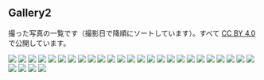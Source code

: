 ## Gallery2
撮った写真の一覧です（撮影日で降順にソートしています）。すべて [CC BY 4.0](https://creativecommons.org/licenses/by/4.0/) で公開しています。

<a href="pile_of_images/light__-3.jpg" data-lightbox="images" data-title="light__-3.jpg"><img id="_image3" src="pile_of_images/light__-3.jpg"></a>
<a href="pile_of_images/light__-1.jpg" data-lightbox="images" data-title="light__-1.jpg"><img id="_image3" src="pile_of_images/light__-1.jpg"></a>
<a href="pile_of_images/light_-5.jpg" data-lightbox="images" data-title="light_-5.jpg"><img id="_image3" src="pile_of_images/light_-5.jpg"></a>
<a href="pile_of_images/light_-3.jpg" data-lightbox="images" data-title="light_-3.jpg"><img id="_image3" src="pile_of_images/light_-3.jpg"></a>
<a href="pile_of_images/hikone-su-3.jpg" data-lightbox="images" data-title="hikone-su-3.jpg"><img id="_image3" src="pile_of_images/hikone-su-3.jpg"></a>
<a href="pile_of_images/hi2.jpg" data-lightbox="images" data-title="hi2.jpg"><img id="_image3" src="pile_of_images/hi2.jpg"></a>
<a href="pile_of_images/hi.jpg" data-lightbox="images" data-title="hi.jpg"><img id="_image3" src="pile_of_images/hi.jpg"></a>
<a href="pile_of_images/hz.jpg" data-lightbox="images" data-title="hz.jpg"><img id="_image3" src="pile_of_images/hz.jpg"></a>
<a href="pile_of_images/n_light.jpg" data-lightbox="images" data-title="n_light.jpg"><img id="_image3" src="pile_of_images/n_light.jpg"></a>
<a href="pile_of_images/am.jpg" data-lightbox="images" data-title="am.jpg"><img id="_image3" src="pile_of_images/am.jpg"></a>
<a href="pile_of_images/k_museum.jpg" data-lightbox="images" data-title="k_museum.jpg"><img id="_image3" src="pile_of_images/k_museum.jpg"></a>
<a href="pile_of_images/disappear-1_s.jpg" data-lightbox="images" data-title="disappear-1_s.jpg"><img id="_image3" src="pile_of_images/disappear-1_s.jpg"></a>
<a href="pile_of_images/toppy3.jpg" data-lightbox="images" data-title="toppy3.jpg"><img id="_image3" src="pile_of_images/toppy3.jpg"></a>
<a href="pile_of_images/b_line.jpg" data-lightbox="images" data-title="b_line.jpg"><img id="_image3" src="pile_of_images/b_line.jpg"></a>
<a href="pile_of_images/s__.jpg" data-lightbox="images" data-title="s__.jpg"><img id="_image3" src="pile_of_images/s__.jpg"></a>
<a href="pile_of_images/sign12.jpg" data-lightbox="images" data-title="sign12.jpg"><img id="_image3" src="pile_of_images/sign12.jpg"></a>
<a href="pile_of_images/lake_biwa.jpg" data-lightbox="images" data-title="lake_biwa.jpg"><img id="_image3" src="pile_of_images/lake_biwa.jpg"></a>
<a href="pile_of_images/tree.jpg" data-lightbox="images" data-title="tree.jpg"><img id="_image3" src="pile_of_images/tree.jpg"></a>
<a href="pile_of_images/s_.jpg" data-lightbox="images" data-title="s_.jpg"><img id="_image3" src="pile_of_images/s_.jpg"></a>
<a href="pile_of_images/seta_river.jpg" data-lightbox="images" data-title="seta_river.jpg"><img id="_image3" src="pile_of_images/seta_river.jpg"></a>
<a href="pile_of_images/k_.jpg" data-lightbox="images" data-title="k_.jpg"><img id="_image3" src="pile_of_images/k_.jpg"></a>
<a href="pile_of_images/move-4.jpg" data-lightbox="images" data-title="move-4.jpg"><img id="_image3" src="pile_of_images/move-4.jpg"></a>
<a href="pile_of_images/move-2.jpg" data-lightbox="images" data-title="move-2.jpg"><img id="_image3" src="pile_of_images/move-2.jpg"></a>
<a href="pile_of_images/blue26.jpg" data-lightbox="images" data-title="blue26.jpg"><img id="_image3" src="pile_of_images/blue26.jpg"></a>
<a href="pile_of_images/water-5.jpg" data-lightbox="images" data-title="water-5.jpg"><img id="_image3" src="pile_of_images/water-5.jpg"></a>
<a href="pile_of_images/water-3.jpg" data-lightbox="images" data-title="water-3.jpg"><img id="_image3" src="pile_of_images/water-3.jpg"></a>
<a href="pile_of_images/water-1.jpg" data-lightbox="images" data-title="water-1.jpg"><img id="_image3" src="pile_of_images/water-1.jpg"></a>
<a href="pile_of_images/b_.jpg" data-lightbox="images" data-title="b_.jpg"><img id="_image3" src="pile_of_images/b_.jpg"></a>
<a href="pile_of_images/practice-10.jpg" data-lightbox="images" data-title="practice-10.jpg"><img id="_image3" src="pile_of_images/practice-10.jpg"></a>
